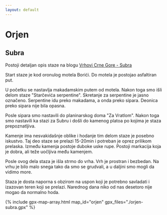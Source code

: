 ```yaml
---
layout: default
---
```


# Orjen

## Subra

Postoji detaljan opis staze na blogu [Vrhovi Crne Gore - Subra](https://medium.com/vrhovi-crne-gore/subra-1-679-mnm-e90f46eb8f78)

Start staze je kod oronulog motela Borići.
Do motela je postojao asfaltiran put.

U početku se nastavlja makadamskim putem od motela.
Nakon toga smo išli delom staze "Starčevića serpentine".
Skretanje za serpentine je jasno označeno.
Serpentine idu preko makadama, a onda preko sipara.
Deonica preko sipara nije bila opasna.

Posle sipara smo nastavili do planinarskog doma "Za Vratlom".
Nakon toga smo nastavili ka stazi za Subru i došli do kamenog platoa po kojima je staza prepoznatljiva.

Kamenje ima nesvakidašnje oblike i hodanje tim delom staze je posebno iskustvo.
Taj deo staze se prelazi 15-20min i potreban je oprez prilikom prelaska.
Između kamenja postoje duboke uske rupe.
Postoji markacija koja je dobra, ali teže uočljiva među kamenjem.

Posle ovog dela staza je išla strmo do vrha.
Vrh je prostran i bezbedan.
Na vrhu je bilo malo snega tako da smo se grudvali, a u daljini smo mogli da vidimo more.

Staza je dosta naporna s obzirom na uspon koji je potrebno savladati i izazovan teren koji se prelazi. Narednog dana niko od nas desetoro nije mogao da normalno hoda.

{% include gpx-map-array.html map_id="orjen" gpx_files="./orjen-subra.gpx" %}